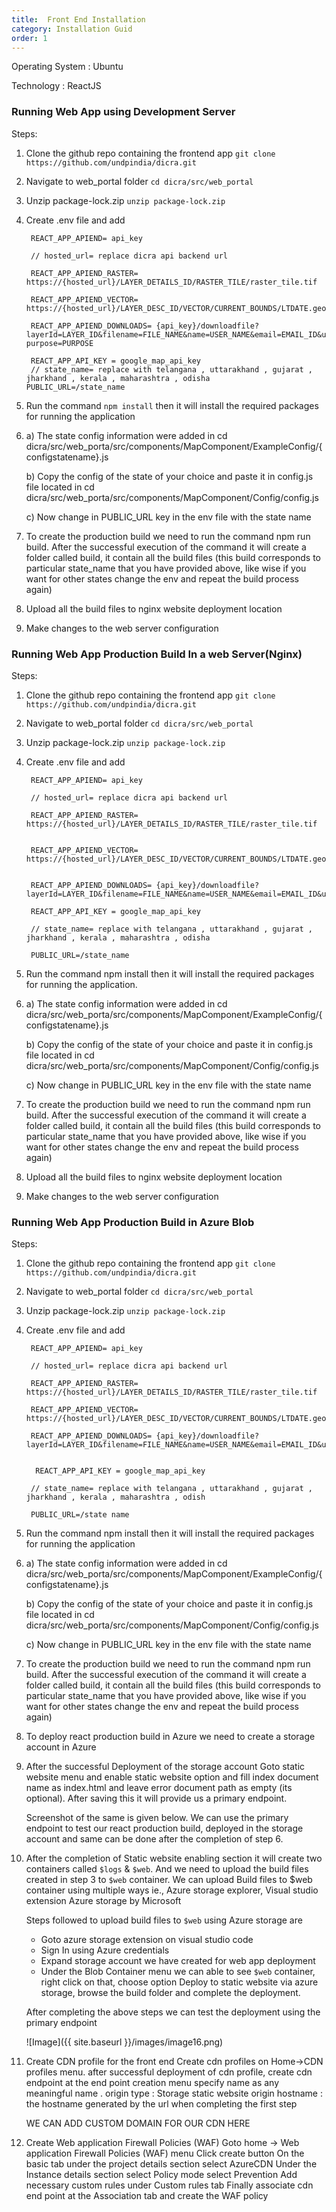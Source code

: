 ```yaml
---
title:  Front End Installation
category: Installation Guid
order: 1
---
```


Operating System : Ubuntu

Technology : ReactJS

### Running Web App using Development Server

Steps:

1. Clone the github repo containing the frontend app `git clone https://github.com/undpindia/dicra.git`
2. Navigate to web_portal folder `cd dicra/src/web_portal`
3. Unzip package-lock.zip `unzip package-lock.zip`
4. Create .env file and add

        REACT_APP_APIEND= api_key

        // hosted_url= replace dicra api backend url

        REACT_APP_APIEND_RASTER= https://{hosted_url}/LAYER_DETAILS_ID/RASTER_TILE/raster_tile.tif

        REACT_APP_APIEND_VECTOR= https://{hosted_url}/LAYER_DESC_ID/VECTOR/CURRENT_BOUNDS/LTDATE.geojson

        REACT_APP_APIEND_DOWNLOADS= {api_key}/downloadfile?layerId=LAYER_ID&filename=FILE_NAME&name=USER_NAME&email=EMAIL_ID&usage_type=USAGE_TYPE purpose=PURPOSE

        REACT_APP_API_KEY = google_map_api_key
        // state_name= replace with telangana , uttarakhand , gujarat , jharkhand , kerala , maharashtra , odisha
       PUBLIC_URL=/state_name

5. Run the command `npm install` then it will install the required packages for running the application
6.  a) The state config information were added in cd dicra/src/web_porta/src/components/MapComponent/ExampleConfig/{configstatename}.js

    b) Copy the config of the state of your choice and paste it in config.js file located in cd dicra/src/web_porta/src/components/MapComponent/Config/config.js

    c) Now change in PUBLIC_URL key in the env file with the state name

7. To create the production build we need to run the command npm run build. After the successful execution of the command it will create a folder called build, it contain all the build files (this build corresponds to particular state_name that you have provided above, like wise if you want for other states change the env and repeat the build process again)

8. Upload all the build files to nginx website deployment location

9. Make changes to the web server configuration


### Running Web App Production Build In a web Server(Nginx)

Steps:

1. Clone the github repo containing the frontend app `git clone https://github.com/undpindia/dicra.git`
2. Navigate to web_portal folder `cd dicra/src/web_portal`
3. Unzip package-lock.zip `unzip package-lock.zip`
4. Create .env file and add
   
        REACT_APP_APIEND= api_key

        // hosted_url= replace dicra api backend url

        REACT_APP_APIEND_RASTER= https://{hosted_url}/LAYER_DETAILS_ID/RASTER_TILE/raster_tile.tif


        REACT_APP_APIEND_VECTOR= https://{hosted_url}/LAYER_DESC_ID/VECTOR/CURRENT_BOUNDS/LTDATE.geojson


        REACT_APP_APIEND_DOWNLOADS= {api_key}/downloadfile?layerId=LAYER_ID&filename=FILE_NAME&name=USER_NAME&email=EMAIL_ID&usage_type=USAGE_TYPE&purpose=PURPOSE

        REACT_APP_API_KEY = google_map_api_key

        // state_name= replace with telangana , uttarakhand , gujarat , jharkhand , kerala , maharashtra , odisha

        PUBLIC_URL=/state_name

5. Run the command npm install then it will install the required packages for running the application.

6.  a) The state config information were added in cd dicra/src/web_porta/src/components/MapComponent/ExampleConfig/{configstatename}.js

    b) Copy the config of the state of your choice and paste it in config.js file located in cd dicra/src/web_porta/src/components/MapComponent/Config/config.js

    c) Now change in PUBLIC_URL key in the env file with the state name

7. To create the production build we need to run the command npm run build. After the successful execution of the command it will create a folder called build, it contain all the build files (this build corresponds to particular state_name that you have provided above, like wise if you want for other states change the env and repeat the build process again)

8. Upload all the build files to nginx website deployment location

9. Make changes to the web server configuration


### Running Web App Production Build in Azure Blob
Steps:

1. Clone the github repo containing the frontend app `git clone https://github.com/undpindia/dicra.git`
2. Navigate to web_portal folder `cd dicra/src/web_portal`
3. Unzip package-lock.zip `unzip package-lock.zip`
4. Create .env file and add 

        REACT_APP_APIEND= api_key
        
        // hosted_url= replace dicra api backend url
        
        REACT_APP_APIEND_RASTER= https://{hosted_url}/LAYER_DETAILS_ID/RASTER_TILE/raster_tile.tif

        REACT_APP_APIEND_VECTOR= https://{hosted_url}/LAYER_DESC_ID/VECTOR/CURRENT_BOUNDS/LTDATE.geojson

        REACT_APP_APIEND_DOWNLOADS= {api_key}/downloadfile?layerId=LAYER_ID&filename=FILE_NAME&name=USER_NAME&email=EMAIL_ID&usage_type=USAGE_TYPE&purpose=PURPOSE

    
         REACT_APP_API_KEY = google_map_api_key
       
        // state_name= replace with telangana , uttarakhand , gujarat , jharkhand , kerala , maharashtra , odish
   
        PUBLIC_URL=/state name

5. Run the command npm install then it will install the required packages for running the application

6.  a) The state config information were added in cd dicra/src/web_porta/src/components/MapComponent/ExampleConfig/{configstatename}.js

    b) Copy the config of the state of your choice and paste it in config.js file located in cd dicra/src/web_porta/src/components/MapComponent/Config/config.js

    c) Now change in PUBLIC_URL key in the env file with the state name

7. To create the production build we need to run the command npm run build. After the successful execution of the command it will create a folder called build, it contain all the build files (this build corresponds to particular state_name that you have provided above, like wise if you want for other states change the env and repeat the build process again)

8. To deploy react production build in Azure we need to create a storage account in Azure

9. After the successful Deployment of the storage account Goto static website menu and enable static website option and fill index document name as index.html and leave error document path as empty (its optional). After saving this it will provide us a primary endpoint.

   Screenshot of the same is given below. We can use the primary endpoint to test our react production build, deployed in the storage account and same can be done after the completion of step 6.

10. After the completion of Static website enabling section it will create two containers called `$logs` & `$web`. And we need to upload the build files created in step 3 to `$web` container. We can upload Build files to $web container using multiple ways ie., Azure storage explorer, Visual studio extension Azure storage by Microsoft

    Steps followed to upload build files to `$web` using Azure storage are

     * Goto azure storage extension on visual studio code
     * Sign In using Azure credentials
     * Expand storage account we have created for web app deployment
     * Under the Blob Container menu we can able to see `$web` container, right click on that, choose option Deploy to static website via azure storage, browse the build folder and complete the deployment.

    After completing the above steps we can test the deployment using the primary endpoint

    ![Image]({{ site.baseurl }}/images/image16.png)

11. Create CDN profile for the front end Create cdn profiles on Home->CDN profiles menu. after successful deployment of cdn profile, create cdn endpoint at the end point creation menu specify name as any meaningful name .
origin type : Storage static website origin hostname : the hostname generated by the url when completing the first step

    WE CAN ADD CUSTOM DOMAIN FOR OUR CDN HERE

12. Create Web application Firewall Policies (WAF) Goto home -> Web application Firewall Policies (WAF) menu Click create button On the basic tab under the project details section select AzureCDN Under the Instance details section select Policy mode select Prevention Add necessary custom rules under Custom rules tab Finally associate cdn end point at the Association tab and create the WAF policy